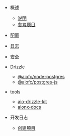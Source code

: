 - 概述
  - [说明](docs/summary/index)
  - [参考项目](docs/summary/reference)


- [配置](docs/config/aiofc-config)

- [日志](docs/config/aiofc-config)

- [安全](docs/config/aiofc-config)

- Drizzle
  - [@aiofc/node-postgres](docs/drizzle/node-postgres)
  - [@aiofc/postgres-js](docs/drizzle/postgres-js)

- tools
  - [aio-drizzle-kit](docs/tools/aio-drizzle-kit/index)
  - [aionx-docs](docs/tools/docsify/index)

- 开发日志
  - [创建项目](docs/deving)

